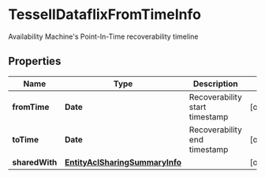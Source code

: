 

# TessellDataflixFromTimeInfo

Availability Machine's Point-In-Time recoverability timeline

## Properties

Name | Type | Description | Notes
------------ | ------------- | ------------- | -------------
**fromTime** | **Date** | Recoverability start timestamp |  [optional]
**toTime** | **Date** | Recoverability end timestamp |  [optional]
**sharedWith** | [**EntityAclSharingSummaryInfo**](EntityAclSharingSummaryInfo.md) |  |  [optional]




